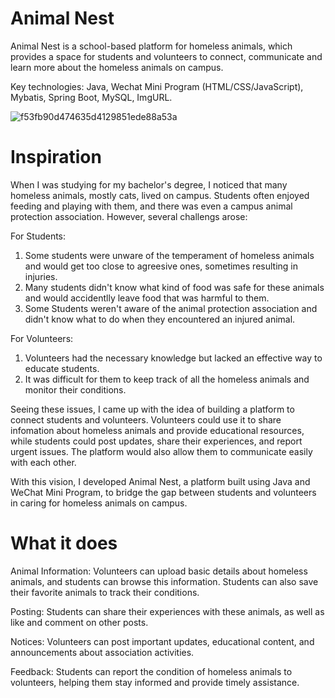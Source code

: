 # Animal Nest

Animal Nest is a school-based platform for homeless animals, which provides a space for students and volunteers to connect, communicate and learn more about the homeless animals on campus.

Key technologies: Java, Wechat Mini Program (HTML/CSS/JavaScript), Mybatis, Spring Boot, MySQL, ImgURL.

![f53fb90d474635d4129851ede88a53a](https://github.com/user-attachments/assets/fe5aa4ab-10ef-4671-b47e-767966e4a1be)


# Inspiration

When I was studying for my bachelor's degree, I noticed that many homeless animals, mostly cats, lived on campus. Students often enjoyed feeding and playing with them, and there was even a campus animal protection association. However, several challengs arose:

For Students:
1. Some students were unware of the temperament of homeless animals and would get too close to agreesive ones, sometimes resulting in injuries.
2. Many students didn't know what kind of food was safe for these animals and would accidentlly leave food that was harmful to them.
3. Some Students weren't aware of the animal protection association and didn't know what to do when they encountered an injured animal.

For Volunteers:
1. Volunteers had the necessary knowledge but lacked an effective way to educate students.
2. It was difficult for them to keep track of all the homeless animals and monitor their conditions.

Seeing these issues, I came up with the idea of building a platform to connect students and volunteers. Volunteers could use it to share infomation about homeless animals and provide educational resources, while students could post updates, share their experiences, and report urgent issues. The platform would also allow them to communicate easily with each other.

With this vision, I developed Animal Nest, a platform built using Java and WeChat Mini Program, to bridge the gap between students and volunteers in caring for homeless animals on campus.

# What it does

Animal Information: Volunteers can upload basic details about homeless animals, and students can browse this information. Students can also save their favorite animals to track their conditions.

Posting: Students can share their experiences with these animals, as well as like and comment on other posts.

Notices: Volunteers can post important updates, educational content, and announcements about association activities.

Feedback: Students can report the condition of homeless animals to volunteers, helping them stay informed and provide timely assistance.


